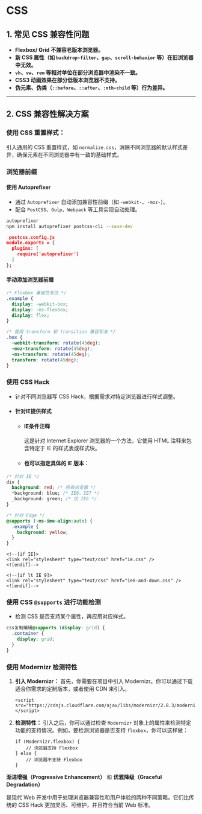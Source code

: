 # CSS



## **1. 常见 CSS 兼容性问题**

* **Flexbox/ Grid 不兼容老版本浏览器。**
* **新 CSS 属性（如 `backdrop-filter`、`gap`、`scroll-behavior` 等）在旧浏览器中无效。**
* **`vh`、`vw`、`rem` 等相对单位在部分浏览器中渲染不一致。**
* **CSS3 动画效果在部分低版本浏览器不支持。**
* **伪元素、伪类（`::before`、`::after`、`:nth-child` 等）行为差异。**

***

## **2. CSS 兼容性解决方案**

### **使用 CSS 重置样式**：

引入通用的 CSS 重置样式，如 `normalize.css`，消除不同浏览器的默认样式差异，确保元素在不同浏览器中有一致的基础样式。

### **浏览器前缀**

#### **使用 Autoprefixer**

* 通过 `Autoprefixer` 自动添加兼容性前缀（如 `-webkit-`、`-moz-`）。
* 配合 `PostCSS`、`Gulp`、`Webpack` 等工具实现自动处理。

```bash
autoprefixer
npm install autoprefixer postcss-cli --save-dev
```

```json
 postcss.config.js
module.exports = {
  plugins: [
    require('autoprefixer')
  ]
};
```

#### **手动添加浏览器前缀**

```css
/* Flexbox 兼容性写法 */
.example {
  display: -webkit-box;
  display: -ms-flexbox;
  display: flex;
}

/* 使用 transform 和 transition 兼容写法 */
.box {
  -webkit-transform: rotate(45deg);
  -moz-transform: rotate(45deg);
  -ms-transform: rotate(45deg);
  transform: rotate(45deg);
}
```

### **使用 CSS Hack**

* 针对不同浏览器写 CSS Hack，根据需求对特定浏览器进行样式调整。
* #### 针对IE提供样式
  *   #### IE条件注释

      这是针对 Internet Explorer 浏览器的一个方法，它使用 HTML 注释来包含特定于 IE 的样式表或样式块。
  * #### 也可以指定具体的 IE 版本：

```css
/* 针对 IE */
div {
  background: red; /* 所有浏览器 */
  *background: blue; /* IE6、IE7 */
  _background: green; /* 仅 IE6 */
}

/* 针对 Edge */
@supports (-ms-ime-align:auto) {
  .example {
    background: yellow;
  }
}
```

```
<!--[if IE]>
<link rel="stylesheet" type="text/css" href="ie.css" />
<![endif]-->
```

```
<!--[if lt IE 9]>
<link rel="stylesheet" type="text/css" href="ie8-and-down.css" />
<![endif]-->
```



### **使用 CSS `@supports` 进行功能检测**

* 检测 CSS 是否支持某个属性，再应用对应样式。

```css
css复制编辑@supports (display: grid) {
  .container {
    display: grid;
  }
}
```

### 使用 Modernizr 检测特性

1.  **引入 Modernizr：** 首先，你需要在项目中引入 Modernizr。你可以通过下载适合你需求的定制版本，或者使用 CDN 来引入。

    ```
    <script src="https://cdnjs.cloudflare.com/ajax/libs/modernizr/2.8.3/modernizr.min.js"></script>
    ```
2.  **检测特性：** 引入之后，你可以通过检查 `Modernizr` 对象上的属性来检测特定功能的支持情况。例如，要检测浏览器是否支持 `flexbox`，你可以这样做：

    ```
    if (Modernizr.flexbox) {
        // 浏览器支持 Flexbox
    } else {
        // 浏览器不支持 Flexbox
    }
    ```

**渐进增强（Progressive Enhancement）** 和 **优雅降级（Graceful Degradation）**

&#x20;是现代 Web 开发中用于处理浏览器兼容性和用户体验的两种不同策略。它们比传统的 CSS Hack 更加灵活、可维护，并且符合当前 Web 标准。

